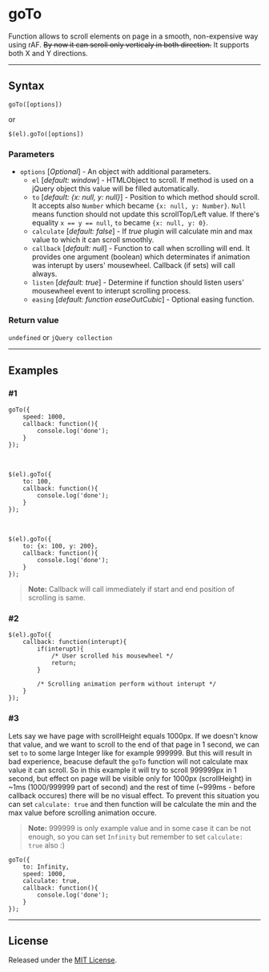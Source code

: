 # goTo

Function allows to scroll elements on page in a smooth, non-expensive way using rAF. ~~By now it can scroll only verticaly in both direction.~~ It supports both X and Y directions.

---

## Syntax

`goTo([options])`

or

`$(el).goTo([options])`

### Parameters

- `options` [*Optional*] - An object with additional parameters.
   - `el` [*default: window*] - HTMLObject to scroll. If method is used on a jQuery object this value will be filled automatically.
   - `to` [*default: {x: null, y: null}*] - Position to which method should scroll. It accepts also `Number` which became `{x: null, y: Number}`. `Null` means function should not update this scrollTop/Left value. If there's equality `x == y == null`, `to` became `{x: null, y: 0}`.
   - `calculate` [*default: false*] - If *true* plugin will calculate min and max value to which it can scroll smoothly.
   - `callback` [*default: null*] - Function to call when scrolling will end. It provides one argument (boolean) which determinates if animation was interupt by users' mousewheel. Callback (if sets) will call always.
   - `listen` [*default: true*] - Determine if function should listen users' mousewheel event to interupt scrolling process.
   - `easing` [*default: function easeOutCubic*] - Optional easing function.

### Return value

`undefined` or `jQuery collection`

---

## Examples

### #1

```
goTo({
	speed: 1000,
	callback: function(){
		console.log('done');
	}
});
```
&nbsp;
```
$(el).goTo({
	to: 100,
	callback: function(){
		console.log('done');
	}
});
```
&nbsp;
```
$(el).goTo({
	to: {x: 100, y: 200},
	callback: function(){
		console.log('done');
	}
});
```

> **Note:** Callback will call immediately if start and end position of scrolling is same.

### #2

```
$(el).goTo({
	callback: function(interupt){
		if(interupt){
			/* User scrolled his mousewheel */
			return;
		}

		/* Scrolling animation perform without interupt */
	}
});
```

### #3

Lets say we have page with scrollHeight equals 1000px. If we doesn't know that value, and we want to scroll to the end of that page in 1 second, we can set `to` to some large Integer like for example 999999. But this will result in bad experience, beacuse default the `goTo` function will not calculate max value it can scroll. So in this example it will try to scroll 999999px in 1 second, but effect on page will be visible only for 1000px (scrollHeight) in ~1ms (1000/999999 part of second) and the rest of time (~999ms - before callback occures) there will be no visual effect. To prevent this situation you can set `calculate: true` and then function will be calculate the min and the max value before scrolling animation occure.
> **Note:** 999999 is only example value and in some case it can be not enough, so you can set `Infinity` but remember to set `calculate: true` also :)

```
goTo({
	to: Infinity,
	speed: 1000,
	calculate: true,
	callback: function(){
		console.log('done');
	}
});
```

---

## License

Released under the [MIT License](http://www.opensource.org/licenses/mit-license.php).
